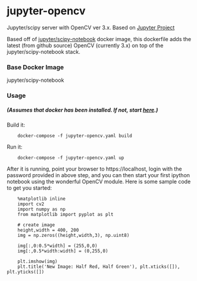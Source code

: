 # jupyter-opencv
Jupyter/scipy server with OpenCV ver 3.x.  Based on [Jupyter Project](http://jupyter.org/index.html)

Based off of [jupyter/scipy-notebook](https://hub.docker.com/r/jupyter/scipy-notebook/) docker image, this dockerfile adds the latest (from github source) OpenCV (currently 3.x) on top of the jupyter/scipy-notebook stack.
### Base Docker Image
jupyter/scipy-notebook
### Usage
##### (Assumes that docker has been installed.  If not, start [here](https://docs.docker.com/installation/#installation).)
Build it:
```
    docker-compose -f jupyter-opencv.yaml build
```
Run it:
```
    docker-compose -f jupyter-opencv.yaml up
```
After it is running, point your browser to https://localhost, login with the password provided in above step, and you can then start your first ipython notebook using the wonderful OpenCV module.  Here is some sample code to get you started:
```
    %matplotlib inline
    import cv2
    import numpy as np
    from matplotlib import pyplot as plt

    # create image
    height,width = 400, 200
    img = np.zeros((height,width,3), np.uint8)

    img[:,0:0.5*width] = (255,0,0)
    img[:,0.5*width:width] = (0,255,0)

    plt.imshow(img)
    plt.title('New Image: Half Red, Half Green'), plt.xticks([]), plt.yticks([])
```
